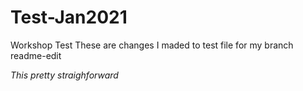 # Test-Jan2021
Workshop Test
These are changes I maded to test file for my branch readme-edit

<em>This pretty straighforward</em>
